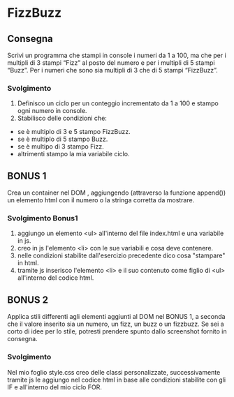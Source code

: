 # FizzBuzz

## Consegna
Scrivi un programma che stampi in console i numeri da 1 a 100, ma che per i multipli di 3 stampi “Fizz” al posto del numero e per i multipli di 5 stampi “Buzz”. Per i numeri che sono sia multipli di 3 che di 5 stampi “FizzBuzz”.

### Svolgimento
1) Definisco un ciclo per un conteggio incrementato da 1 a 100 e stampo ogni numero in console.
2) Stabilisco delle condizioni che:
- se è multiplo di 3 e 5 stampo FizzBuzz.
- se è multiplo di 5 stampo Buzz.
- se è multipo di 3 stampo Fizz.
- altrimenti stampo la mia variabile ciclo.


## BONUS 1
Crea un container nel DOM , aggiungendo (attraverso la funzione append()) un elemento html con il numero o la stringa corretta da mostrare.

### Svolgimento Bonus1
1) aggiungo un elemento \<ul> all'interno del file index.html e una variabile in js.
2) creo in js l'elemento \<li> con le sue variabili e cosa deve contenere.
3) nelle condizioni stabilite dall'esercizio precedente dico cosa "stampare" in html.
4) tramite js inserisco l'elemento \<li> e il suo contenuto come figlio di \<ul> all'interno del codice html.


## BONUS 2
Applica stili differenti agli elementi aggiunti al DOM nel BONUS 1, a seconda che il valore inserito sia un numero, un fizz, un buzz o un fizzbuzz. Se sei a corto di idee per lo stile, potresti prendere spunto dallo screenshot fornito in consegna.

### Svolgimento
Nel mio foglio style.css creo delle classi personalizzate, successivamente tramite js le aggiungo nel codice html in base alle condizioni stabilite con gli IF e all'interno del mio ciclo FOR. 
